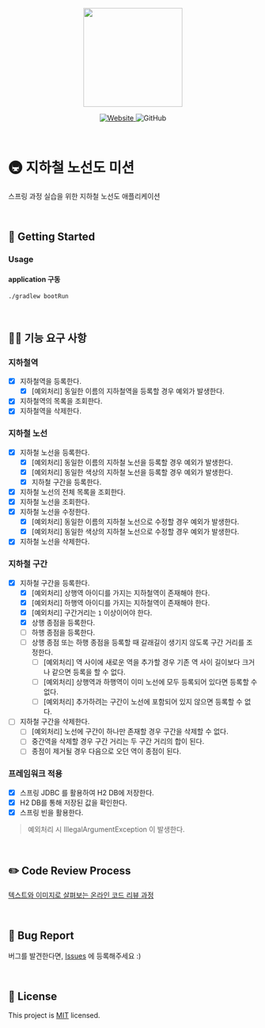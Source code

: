 <p align="center">
    <img width="200px;" src="https://raw.githubusercontent.com/woowacourse/atdd-subway-admin-frontend/master/images/main_logo.png"/>
</p>
<p align="center">
  <a href="https://techcourse.woowahan.com/c/Dr6fhku7" alt="woowacourse subway">
    <img alt="Website" src="https://img.shields.io/website?url=https%3A%2F%2Fedu.nextstep.camp%2Fc%2FR89PYi5H">
  </a>
  <img alt="GitHub" src="https://img.shields.io/github/license/woowacourse/atdd-subway-map">
</p>

<br>

# 🚇 지하철 노선도 미션
스프링 과정 실습을 위한 지하철 노선도 애플리케이션

<br>

## 🚀 Getting Started
### Usage
#### application 구동
```
./gradlew bootRun
```
<br>

## 👩‍💻 기능 요구 사항

### 지하철역

- [x] 지하철역을 등록한다.
  - [x] [예외처리] 동일한 이름의 지하철역을 등록할 경우 예외가 발생한다.
- [x] 지하철역의 목록을 조회한다.
- [x] 지하철역을 삭제한다.

### 지하철 노선

- [x] 지하철 노선을 등록한다.
  - [x] [예외처리] 동일한 이름의 지하철 노선을 등록할 경우 예외가 발생한다.
  - [x] [예외처리] 동일한 색상의 지하철 노선을 등록할 경우 예외가 발생한다.
  - [x] 지하철 구간을 등록한다.
- [x] 지하철 노선의 전체 목록을 조회한다.
- [x] 지하철 노선을 조회한다.
- [x] 지하철 노선을 수정한다.
  - [x] [예외처리] 동일한 이름의 지하철 노선으로 수정할 경우 예외가 발생한다.
  - [x] [예외처리] 동일한 색상의 지하철 노선으로 수정할 경우 예외가 발생한다.
- [x] 지하철 노선을 삭제한다.

### 지하철 구간

- [x] 지하철 구간을 등록한다.
  - [x] [예외처리] 상행역 아이디를 가지는 지하철역이 존재해야 한다.
  - [x] [예외처리] 하행역 아이디를 가지는 지하철역이 존재해야 한다.
  - [x] [예외처리] 구간거리는 `1` 이상이어야 한다.
  - [x] 상행 종점을 등록한다.
  - [ ] 하행 종점을 등록한다.
  - [ ] 상행 종점 또는 하행 종점을 등록할 때 갈래길이 생기지 않도록 구간 거리를 조정한다.
    - [ ] [예외처리] 역 사이에 새로운 역을 추가할 경우 기존 역 사이 길이보다 크거나 같으면 등록을 할 수 없다.
    - [ ] [예외처리] 상행역과 하행역이 이미 노선에 모두 등록되어 있다면 등록할 수 없다.
    - [ ] [예외처리] 추가하려는 구간이 노선에 포함되어 있지 않으면 등록할 수 없다.
- [ ] 지하철 구간을 삭제한다.
  - [ ] [예외처리] 노선에 구간이 하나만 존재할 경우 구간을 삭제할 수 없다.
  - [ ] 중간역을 삭제할 경우 구간 거리는 두 구간 거리의 합이 된다.
  - [ ] 종점이 제거될 경우 다음으로 오던 역이 종점이 된다.

### 프레임워크 적용

- [x] 스프링 JDBC 를 활용하여 H2 DB에 저장한다.
- [x] H2 DB를 통해 저장된 값을 확인한다.
- [x] 스프링 빈을 활용한다.

> 예외처리 시 IllegalArgumentException 이 발생한다.

<br>

## ✏️ Code Review Process
[텍스트와 이미지로 살펴보는 온라인 코드 리뷰 과정](https://github.com/next-step/nextstep-docs/tree/master/codereview)

<br>

## 🐞 Bug Report

버그를 발견한다면, [Issues](https://github.com/woowacourse/atdd-subway-map/issues) 에 등록해주세요 :)

<br>

## 📝 License

This project is [MIT](https://github.com/woowacourse/atdd-subway-map/blob/master/LICENSE) licensed.
